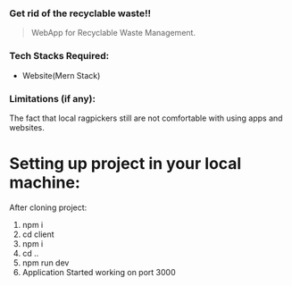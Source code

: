 
### Get rid of the recyclable waste!!

> WebApp for Recyclable Waste Management.

### Tech Stacks Required:

- Website(Mern Stack)

### Limitations (if any):

The fact that local ragpickers still are not comfortable with using apps and websites.

# Setting up project in your local machine:

After cloning project:

1. npm i
2. cd client
3. npm i
4. cd ..
5. npm run dev
6. Application Started working on port 3000
